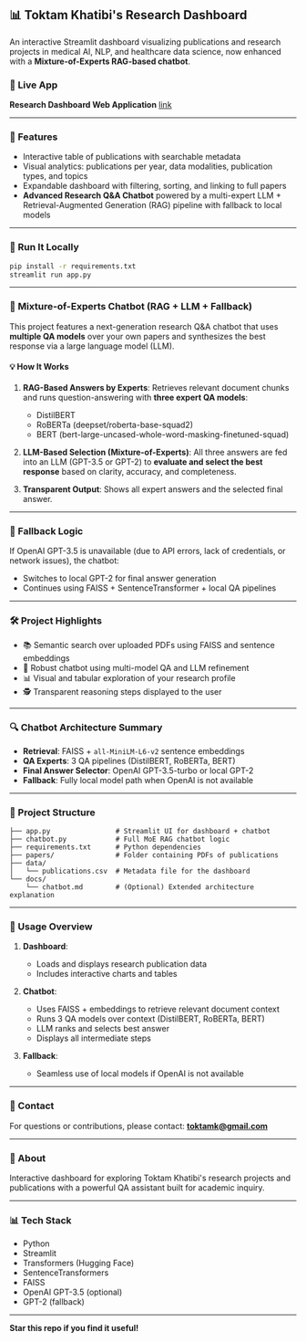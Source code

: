 ## 📊 Toktam Khatibi's Research Dashboard

An interactive Streamlit dashboard visualizing publications and research projects in medical AI, NLP, and healthcare data science, now enhanced with a **Mixture-of-Experts RAG-based chatbot**.

### 🔗 Live App

**Research Dashboard Web Application** [link](https://toktamkhatibi-publicationsdashboard.streamlit.app/)

---

### 📂 Features

* Interactive table of publications with searchable metadata
* Visual analytics: publications per year, data modalities, publication types, and topics
* Expandable dashboard with filtering, sorting, and linking to full papers
* **Advanced Research Q\&A Chatbot** powered by a multi-expert LLM + Retrieval-Augmented Generation (RAG) pipeline with fallback to local models

---

### 🚀 Run It Locally

```bash
pip install -r requirements.txt
streamlit run app.py
```

---

### 🤖 Mixture-of-Experts Chatbot (RAG + LLM + Fallback)

This project features a next-generation research Q\&A chatbot that uses **multiple QA models** over your own papers and synthesizes the best response via a large language model (LLM).

#### 💡 How It Works

1. **RAG-Based Answers by Experts**: Retrieves relevant document chunks and runs question-answering with **three expert QA models**:

   * DistilBERT
   * RoBERTa (deepset/roberta-base-squad2)
   * BERT (bert-large-uncased-whole-word-masking-finetuned-squad)
2. **LLM-Based Selection (Mixture-of-Experts)**: All three answers are fed into an LLM (GPT-3.5 or GPT-2) to **evaluate and select the best response** based on clarity, accuracy, and completeness.
3. **Transparent Output**: Shows all expert answers and the selected final answer.

---

### 🔄 Fallback Logic

If OpenAI GPT-3.5 is unavailable (due to API errors, lack of credentials, or network issues), the chatbot:

* Switches to local GPT-2 for final answer generation
* Continues using FAISS + SentenceTransformer + local QA pipelines

---

### 🛠️ Project Highlights

* 📚 Semantic search over uploaded PDFs using FAISS and sentence embeddings
* 🤖 Robust chatbot using multi-model QA and LLM refinement
* 📊 Visual and tabular exploration of your research profile
* 🕵️ Transparent reasoning steps displayed to the user

---

### 🔍 Chatbot Architecture Summary

* **Retrieval**: FAISS + `all-MiniLM-L6-v2` sentence embeddings
* **QA Experts**: 3 QA pipelines (DistilBERT, RoBERTa, BERT)
* **Final Answer Selector**: OpenAI GPT-3.5-turbo or local GPT-2
* **Fallback**: Fully local model path when OpenAI is not available

---

### 📄 Project Structure

```
├── app.py                # Streamlit UI for dashboard + chatbot
├── chatbot.py            # Full MoE RAG chatbot logic
├── requirements.txt      # Python dependencies
├── papers/               # Folder containing PDFs of publications
├── data/
│   └── publications.csv  # Metadata file for the dashboard
└── docs/
    └── chatbot.md        # (Optional) Extended architecture explanation
```

---

### 📖 Usage Overview

1. **Dashboard**:

   * Loads and displays research publication data
   * Includes interactive charts and tables
2. **Chatbot**:

   * Uses FAISS + embeddings to retrieve relevant document context
   * Runs 3 QA models over context (DistilBERT, RoBERTa, BERT)
   * LLM ranks and selects best answer
   * Displays all intermediate steps
3. **Fallback**:

   * Seamless use of local models if OpenAI is not available

---

### 📩 Contact

For questions or contributions, please contact: **[toktamk@gmail.com](mailto:toktamk@gmail.com)**

---

### 💼 About

Interactive dashboard for exploring Toktam Khatibi's research projects and publications with a powerful QA assistant built for academic inquiry.

---

### 📊 Tech Stack

* Python
* Streamlit
* Transformers (Hugging Face)
* SentenceTransformers
* FAISS
* OpenAI GPT-3.5 (optional)
* GPT-2 (fallback)

---

**Star this repo if you find it useful!**
